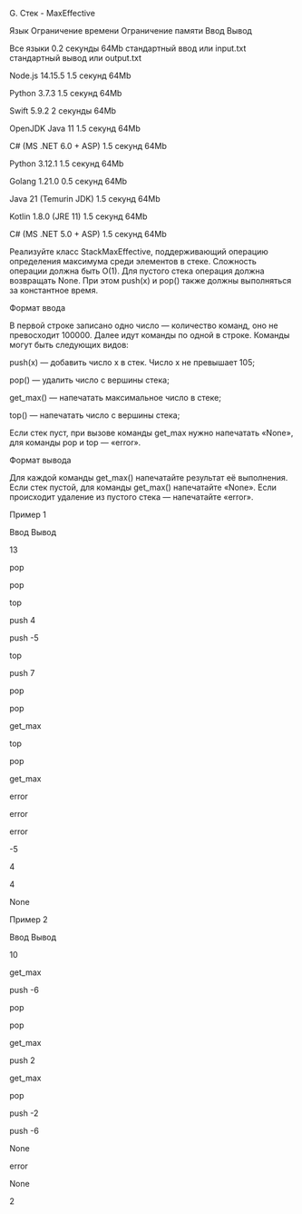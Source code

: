 G. Стек - MaxEffective

Язык Ограничение времени Ограничение памяти Ввод Вывод

Все языки 0.2 секунды 64Mb стандартный ввод или input.txt стандартный вывод или output.txt

Node.js 14.15.5 1.5 секунд 64Mb

Python 3.7.3 1.5 секунд 64Mb

Swift 5.9.2 2 секунды 64Mb

OpenJDK Java 11 1.5 секунд 64Mb

C# (MS .NET 6.0 + ASP) 1.5 секунд 64Mb

Python 3.12.1 1.5 секунд 64Mb

Golang 1.21.0 0.5 секунд 64Mb

Java 21 (Temurin JDK) 1.5 секунд 64Mb

Kotlin 1.8.0 (JRE 11) 1.5 секунд 64Mb

C# (MS .NET 5.0 + ASP) 1.5 секунд 64Mb

Реализуйте класс StackMaxEffective, поддерживающий операцию определения максимума среди элементов в стеке. Сложность операции должна быть O(1). Для пустого стека операция должна возвращать None. При этом push(x) и pop() также должны выполняться за константное время.

Формат ввода

В первой строке записано одно число — количество команд, оно не превосходит 100000. Далее идут команды по одной в строке. Команды могут быть следующих видов:

push(x) — добавить число x в стек. Число x не превышает 105;

pop() — удалить число с вершины стека;

get_max() — напечатать максимальное число в стеке;

top() — напечатать число с вершины стека;

Если стек пуст, при вызове команды get_max нужно напечатать «None», для команды pop и top — «error».

Формат вывода

Для каждой команды get_max() напечатайте результат её выполнения. Если стек пустой, для команды get_max() напечатайте «None». Если происходит удаление из пустого стека — напечатайте «error».

Пример 1

Ввод Вывод

13

pop

pop

top

push 4

push -5

top

push 7

pop

pop

get_max

top

pop

get_max

error

error

error

-5

4

4

None

Пример 2

Ввод Вывод

10

get_max

push -6

pop

pop

get_max

push 2

get_max

pop

push -2

push -6

None

error

None

2
